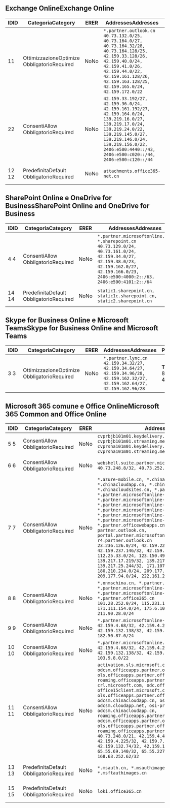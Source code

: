 <!--THIS FILE IS AUTOMATICALLY GENERATED. MANUAL CHANGES WILL BE OVERWRITTEN.-->
<!--Please contact the Office 365 Endpoints team with any questions.-->
<!--China endpoints version 2020022800-->
<!--File generated 2020-02-28 11:00:10.1296-->

## <a name="exchange-online"></a><span data-ttu-id="60847-101">Exchange Online</span><span class="sxs-lookup"><span data-stu-id="60847-101">Exchange Online</span></span>

<span data-ttu-id="60847-102">ID</span><span class="sxs-lookup"><span data-stu-id="60847-102">ID</span></span> | <span data-ttu-id="60847-103">Categoria</span><span class="sxs-lookup"><span data-stu-id="60847-103">Category</span></span> | <span data-ttu-id="60847-104">ER</span><span class="sxs-lookup"><span data-stu-id="60847-104">ER</span></span> | <span data-ttu-id="60847-105">Addresses</span><span class="sxs-lookup"><span data-stu-id="60847-105">Addresses</span></span> | <span data-ttu-id="60847-106">Porte</span><span class="sxs-lookup"><span data-stu-id="60847-106">Ports</span></span>
-- | -------------------- | -- | ---------------------------------------------------------------------------------------------------------------------------------------------------------------------------------------------------------------------------------------------- | ------------------------
<span data-ttu-id="60847-107">1</span><span class="sxs-lookup"><span data-stu-id="60847-107">1</span></span> | <span data-ttu-id="60847-108">Ottimizzazione</span><span class="sxs-lookup"><span data-stu-id="60847-108">Optimize</span></span><BR><span data-ttu-id="60847-109">Obbligatorio</span><span class="sxs-lookup"><span data-stu-id="60847-109">Required</span></span> | <span data-ttu-id="60847-110">No</span><span class="sxs-lookup"><span data-stu-id="60847-110">No</span></span> | `*.partner.outlook.cn`<BR>`40.73.132.0/25, 40.73.164.0/27, 40.73.164.32/28, 40.73.164.128/25, 42.159.33.128/26, 42.159.40.0/24, 42.159.41.0/26, 42.159.44.0/22, 42.159.161.128/26, 42.159.163.128/25, 42.159.165.0/24, 42.159.172.0/22` | <span data-ttu-id="60847-111">**TCP:** 443, 80</span><span class="sxs-lookup"><span data-stu-id="60847-111">**TCP:** 443, 80</span></span>
<span data-ttu-id="60847-112">2</span><span class="sxs-lookup"><span data-stu-id="60847-112">2</span></span> | <span data-ttu-id="60847-113">Consenti</span><span class="sxs-lookup"><span data-stu-id="60847-113">Allow</span></span><BR><span data-ttu-id="60847-114">Obbligatorio</span><span class="sxs-lookup"><span data-stu-id="60847-114">Required</span></span> | <span data-ttu-id="60847-115">No</span><span class="sxs-lookup"><span data-stu-id="60847-115">No</span></span> | `42.159.33.192/27, 42.159.36.0/24, 42.159.161.192/27, 42.159.164.0/24, 139.219.16.0/27, 139.219.17.0/24, 139.219.24.0/22, 139.219.145.0/27, 139.219.146.0/24, 139.219.156.0/22, 2406:e500:4440::/43, 2406:e500:c020::/44, 2406:e500:c120::/44` | <span data-ttu-id="60847-116">**TCP:** 25, 443, 53, 80</span><span class="sxs-lookup"><span data-stu-id="60847-116">**TCP:** 25, 443, 53, 80</span></span>
<span data-ttu-id="60847-117">12 </span><span class="sxs-lookup"><span data-stu-id="60847-117">12</span></span> | <span data-ttu-id="60847-118">Predefinita</span><span class="sxs-lookup"><span data-stu-id="60847-118">Default</span></span><BR><span data-ttu-id="60847-119">Obbligatorio</span><span class="sxs-lookup"><span data-stu-id="60847-119">Required</span></span> | <span data-ttu-id="60847-120">No</span><span class="sxs-lookup"><span data-stu-id="60847-120">No</span></span> | `attachments.office365-net.cn` | <span data-ttu-id="60847-121">**TCP:** 443, 80</span><span class="sxs-lookup"><span data-stu-id="60847-121">**TCP:** 443, 80</span></span>

## <a name="sharepoint-online-and-onedrive-for-business"></a><span data-ttu-id="60847-122">SharePoint Online e OneDrive for Business</span><span class="sxs-lookup"><span data-stu-id="60847-122">SharePoint Online and OneDrive for Business</span></span>

<span data-ttu-id="60847-123">ID</span><span class="sxs-lookup"><span data-stu-id="60847-123">ID</span></span> | <span data-ttu-id="60847-124">Categoria</span><span class="sxs-lookup"><span data-stu-id="60847-124">Category</span></span> | <span data-ttu-id="60847-125">ER</span><span class="sxs-lookup"><span data-stu-id="60847-125">ER</span></span> | <span data-ttu-id="60847-126">Addresses</span><span class="sxs-lookup"><span data-stu-id="60847-126">Addresses</span></span> | <span data-ttu-id="60847-127">Porte</span><span class="sxs-lookup"><span data-stu-id="60847-127">Ports</span></span>
-- | ------------------- | -- | --------------------------------------------------------------------------------------------------------------------------------------------------------------------------------------------------- | ----------------
<span data-ttu-id="60847-128">4 </span><span class="sxs-lookup"><span data-stu-id="60847-128">4</span></span> | <span data-ttu-id="60847-129">Consenti</span><span class="sxs-lookup"><span data-stu-id="60847-129">Allow</span></span><BR><span data-ttu-id="60847-130">Obbligatorio</span><span class="sxs-lookup"><span data-stu-id="60847-130">Required</span></span> | <span data-ttu-id="60847-131">No</span><span class="sxs-lookup"><span data-stu-id="60847-131">No</span></span> | `*.partner.microsoftonline.cn, *.sharepoint.cn`<BR>`40.73.129.0/24, 40.73.161.0/24, 42.159.34.0/27, 42.159.38.0/23, 42.159.162.0/27, 42.159.166.0/23, 2406:e500:4000:2::/63, 2406:e500:4101:2::/64` | <span data-ttu-id="60847-132">**TCP:** 443, 80</span><span class="sxs-lookup"><span data-stu-id="60847-132">**TCP:** 443, 80</span></span>
<span data-ttu-id="60847-133">14 </span><span class="sxs-lookup"><span data-stu-id="60847-133">14</span></span> | <span data-ttu-id="60847-134">Predefinita</span><span class="sxs-lookup"><span data-stu-id="60847-134">Default</span></span><BR><span data-ttu-id="60847-135">Obbligatorio</span><span class="sxs-lookup"><span data-stu-id="60847-135">Required</span></span> | <span data-ttu-id="60847-136">No</span><span class="sxs-lookup"><span data-stu-id="60847-136">No</span></span> | `static1.sharepoint.cn, static1c.sharepoint.cn, static2.sharepoint.cn` | <span data-ttu-id="60847-137">**TCP:** 443, 80</span><span class="sxs-lookup"><span data-stu-id="60847-137">**TCP:** 443, 80</span></span>

## <a name="skype-for-business-online-and-microsoft-teams"></a><span data-ttu-id="60847-138">Skype for Business Online e Microsoft Teams</span><span class="sxs-lookup"><span data-stu-id="60847-138">Skype for Business Online and Microsoft Teams</span></span>

<span data-ttu-id="60847-139">ID</span><span class="sxs-lookup"><span data-stu-id="60847-139">ID</span></span> | <span data-ttu-id="60847-140">Categoria</span><span class="sxs-lookup"><span data-stu-id="60847-140">Category</span></span> | <span data-ttu-id="60847-141">ER</span><span class="sxs-lookup"><span data-stu-id="60847-141">ER</span></span> | <span data-ttu-id="60847-142">Addresses</span><span class="sxs-lookup"><span data-stu-id="60847-142">Addresses</span></span> | <span data-ttu-id="60847-143">Porte</span><span class="sxs-lookup"><span data-stu-id="60847-143">Ports</span></span>
-- | -------------------- | -- | -------------------------------------------------------------------------------------------------------------------------------- | ----------------
<span data-ttu-id="60847-144">3 </span><span class="sxs-lookup"><span data-stu-id="60847-144">3</span></span> | <span data-ttu-id="60847-145">Ottimizzazione</span><span class="sxs-lookup"><span data-stu-id="60847-145">Optimize</span></span><BR><span data-ttu-id="60847-146">Obbligatorio</span><span class="sxs-lookup"><span data-stu-id="60847-146">Required</span></span> | <span data-ttu-id="60847-147">No</span><span class="sxs-lookup"><span data-stu-id="60847-147">No</span></span> | `*.partner.lync.cn`<BR>`42.159.34.32/27, 42.159.34.64/27, 42.159.34.96/28, 42.159.162.32/27, 42.159.162.64/27, 42.159.162.96/28` | <span data-ttu-id="60847-148">**TCP:** 443, 80</span><span class="sxs-lookup"><span data-stu-id="60847-148">**TCP:** 443, 80</span></span>

## <a name="microsoft-365-common-and-office-online"></a><span data-ttu-id="60847-149">Microsoft 365 comune e Office Online</span><span class="sxs-lookup"><span data-stu-id="60847-149">Microsoft 365 Common and Office Online</span></span>

<span data-ttu-id="60847-150">ID</span><span class="sxs-lookup"><span data-stu-id="60847-150">ID</span></span> | <span data-ttu-id="60847-151">Categoria</span><span class="sxs-lookup"><span data-stu-id="60847-151">Category</span></span> | <span data-ttu-id="60847-152">ER</span><span class="sxs-lookup"><span data-stu-id="60847-152">ER</span></span> | <span data-ttu-id="60847-153">Addresses</span><span class="sxs-lookup"><span data-stu-id="60847-153">Addresses</span></span> | <span data-ttu-id="60847-154">Porte</span><span class="sxs-lookup"><span data-stu-id="60847-154">Ports</span></span>
-- | ------------------- | -- | ---------------------------------------------------------------------------------------------------------------------------------------------------------------------------------------------------------------------------------------------------------------------------------------------------------------------------------------------------------------------------------------------------------------------------------------------------------------------------------------------------------------------------------------------------------------------------------------------------------------------------------------------------------------------------------------------------------------------------------------------------------------------------------------------------------------------------------------------------------------------------- | ----------------
<span data-ttu-id="60847-155">5 </span><span class="sxs-lookup"><span data-stu-id="60847-155">5</span></span> | <span data-ttu-id="60847-156">Consenti</span><span class="sxs-lookup"><span data-stu-id="60847-156">Allow</span></span><BR><span data-ttu-id="60847-157">Obbligatorio</span><span class="sxs-lookup"><span data-stu-id="60847-157">Required</span></span> | <span data-ttu-id="60847-158">No</span><span class="sxs-lookup"><span data-stu-id="60847-158">No</span></span> | `cvprbjb101m01.keydelivery.mediaservices.chinacloudapi.cn, cvprbjb101m01.streaming.mediaservices.chinacloudapi.cn, cvprsha101m01.keydelivery.mediaservices.chinacloudapi.cn, cvprsha101m01.streaming.mediaservices.chinacloudapi.cn` | <span data-ttu-id="60847-159">**TCP:** 443, 80</span><span class="sxs-lookup"><span data-stu-id="60847-159">**TCP:** 443, 80</span></span>
<span data-ttu-id="60847-160">6 </span><span class="sxs-lookup"><span data-stu-id="60847-160">6</span></span> | <span data-ttu-id="60847-161">Consenti</span><span class="sxs-lookup"><span data-stu-id="60847-161">Allow</span></span><BR><span data-ttu-id="60847-162">Obbligatorio</span><span class="sxs-lookup"><span data-stu-id="60847-162">Required</span></span> | <span data-ttu-id="60847-163">No</span><span class="sxs-lookup"><span data-stu-id="60847-163">No</span></span> | `webshell.suite.partner.microsoftonline.cn`<BR>`40.73.248.8/32, 40.73.252.10/32` | <span data-ttu-id="60847-164">**TCP:** 443, 80</span><span class="sxs-lookup"><span data-stu-id="60847-164">**TCP:** 443, 80</span></span>
<span data-ttu-id="60847-165">7 </span><span class="sxs-lookup"><span data-stu-id="60847-165">7</span></span> | <span data-ttu-id="60847-166">Consenti</span><span class="sxs-lookup"><span data-stu-id="60847-166">Allow</span></span><BR><span data-ttu-id="60847-167">Obbligatorio</span><span class="sxs-lookup"><span data-stu-id="60847-167">Required</span></span> | <span data-ttu-id="60847-168">No</span><span class="sxs-lookup"><span data-stu-id="60847-168">No</span></span> | `*.azure-mobile.cn, *.chinacloudapi.cn, *.chinacloudapp.cn, *.chinacloud-mobile.cn, *.chinacloudsites.cn, *.partner.microsoftonline-m.cn, *.partner.microsoftonline-m.net.cn, *.partner.microsoftonline-m-i.cn, *.partner.microsoftonline-m-i.net.cn, *.partner.microsoftonline-p.net.cn, *.partner.microsoftonline-p-i.cn, *.partner.microsoftonline-p-i.net.cn, *.partner.officewebapps.cn, *.windowsazure.cn, partner.outlook.cn, portal.partner.microsoftonline.cdnsvc.com, r4.partner.outlook.cn`<BR>`23.236.126.0/24, 42.159.224.122/32, 42.159.233.91/32, 42.159.237.146/32, 42.159.238.120/32, 58.68.168.0/24, 112.25.33.0/24, 123.150.49.0/24, 125.65.247.0/24, 139.217.17.219/32, 139.217.19.156/32, 139.217.21.3/32, 139.217.25.244/32, 171.107.84.0/24, 180.210.232.0/24, 180.210.234.0/24, 209.177.86.0/24, 209.177.90.0/24, 209.177.94.0/24, 222.161.226.0/24` | <span data-ttu-id="60847-169">**TCP:** 443, 80</span><span class="sxs-lookup"><span data-stu-id="60847-169">**TCP:** 443, 80</span></span>
<span data-ttu-id="60847-170">8 </span><span class="sxs-lookup"><span data-stu-id="60847-170">8</span></span> | <span data-ttu-id="60847-171">Consenti</span><span class="sxs-lookup"><span data-stu-id="60847-171">Allow</span></span><BR><span data-ttu-id="60847-172">Obbligatorio</span><span class="sxs-lookup"><span data-stu-id="60847-172">Required</span></span> | <span data-ttu-id="60847-173">No</span><span class="sxs-lookup"><span data-stu-id="60847-173">No</span></span> | `*.onmschina.cn, *.partner.microsoftonline.net.cn, *.partner.microsoftonline-i.cn, *.partner.microsoftonline-i.net.cn, *.partner.office365.cn`<BR>`101.28.252.0/24, 115.231.150.0/24, 123.235.32.0/24, 171.111.154.0/24, 175.6.10.0/24, 180.210.229.0/24, 211.90.28.0/24` | <span data-ttu-id="60847-174">**TCP:** 443, 80</span><span class="sxs-lookup"><span data-stu-id="60847-174">**TCP:** 443, 80</span></span>
<span data-ttu-id="60847-175">9 </span><span class="sxs-lookup"><span data-stu-id="60847-175">9</span></span> | <span data-ttu-id="60847-176">Consenti</span><span class="sxs-lookup"><span data-stu-id="60847-176">Allow</span></span><BR><span data-ttu-id="60847-177">Obbligatorio</span><span class="sxs-lookup"><span data-stu-id="60847-177">Required</span></span> | <span data-ttu-id="60847-178">No</span><span class="sxs-lookup"><span data-stu-id="60847-178">No</span></span> | `*.partner.microsoftonline-p.cn`<BR>`42.159.4.68/32, 42.159.4.200/32, 42.159.7.156/32, 42.159.132.138/32, 42.159.133.17/32, 42.159.135.78/32, 182.50.87.0/24` | <span data-ttu-id="60847-179">**TCP:** 443, 80</span><span class="sxs-lookup"><span data-stu-id="60847-179">**TCP:** 443, 80</span></span>
<span data-ttu-id="60847-180">10 </span><span class="sxs-lookup"><span data-stu-id="60847-180">10</span></span> | <span data-ttu-id="60847-181">Consenti</span><span class="sxs-lookup"><span data-stu-id="60847-181">Allow</span></span><BR><span data-ttu-id="60847-182">Obbligatorio</span><span class="sxs-lookup"><span data-stu-id="60847-182">Required</span></span> | <span data-ttu-id="60847-183">No</span><span class="sxs-lookup"><span data-stu-id="60847-183">No</span></span> | `*.partner.microsoftonline.cn`<BR>`42.159.4.68/32, 42.159.4.200/32, 42.159.7.156/32, 42.159.132.138/32, 42.159.133.17/32, 42.159.135.78/32, 103.9.8.0/22` | <span data-ttu-id="60847-184">**TCP:** 443, 80</span><span class="sxs-lookup"><span data-stu-id="60847-184">**TCP:** 443, 80</span></span>
<span data-ttu-id="60847-185">11 </span><span class="sxs-lookup"><span data-stu-id="60847-185">11</span></span> | <span data-ttu-id="60847-186">Consenti</span><span class="sxs-lookup"><span data-stu-id="60847-186">Allow</span></span><BR><span data-ttu-id="60847-187">Obbligatorio</span><span class="sxs-lookup"><span data-stu-id="60847-187">Required</span></span> | <span data-ttu-id="60847-188">No</span><span class="sxs-lookup"><span data-stu-id="60847-188">No</span></span> | `activation.sls.microsoft.com, bjb-odcsm.officeapps.partner.office365.cn, bjb-ols.officeapps.partner.office365.cn, bjb-roaming.officeapps.partner.office365.cn, crl.microsoft.com, odc.officeapps.live.com, office15client.microsoft.com, officecdn.microsoft.com, ols.officeapps.partner.office365.cn, osi-prod-bjb01-odcsm.chinacloudapp.cn, osiprod-scus01-odcsm.cloudapp.net, osi-prod-sha01-odcsm.chinacloudapp.cn, roaming.officeapps.partner.office365.cn, sha-odcsm.officeapps.partner.office365.cn, sha-ols.officeapps.partner.office365.cn, sha-roaming.officeapps.partner.office365.cn`<BR>`40.73.248.0/21, 42.159.4.45/32, 42.159.4.50/32, 42.159.4.225/32, 42.159.7.13/32, 42.159.132.73/32, 42.159.132.74/32, 42.159.132.75/32, 65.52.98.231/32, 65.55.69.140/32, 65.55.227.140/32, 70.37.81.47/32, 168.63.252.62/32` | <span data-ttu-id="60847-189">**TCP:** 443, 80</span><span class="sxs-lookup"><span data-stu-id="60847-189">**TCP:** 443, 80</span></span>
<span data-ttu-id="60847-190">13 </span><span class="sxs-lookup"><span data-stu-id="60847-190">13</span></span> | <span data-ttu-id="60847-191">Predefinita</span><span class="sxs-lookup"><span data-stu-id="60847-191">Default</span></span><BR><span data-ttu-id="60847-192">Obbligatorio</span><span class="sxs-lookup"><span data-stu-id="60847-192">Required</span></span> | <span data-ttu-id="60847-193">No</span><span class="sxs-lookup"><span data-stu-id="60847-193">No</span></span> | `*.msauth.cn, *.msauthimages.cn, *.msftauth.cn, *.msftauthimages.cn` | <span data-ttu-id="60847-194">**TCP:** 443, 80</span><span class="sxs-lookup"><span data-stu-id="60847-194">**TCP:** 443, 80</span></span>
<span data-ttu-id="60847-195">15 </span><span class="sxs-lookup"><span data-stu-id="60847-195">15</span></span> | <span data-ttu-id="60847-196">Predefinita</span><span class="sxs-lookup"><span data-stu-id="60847-196">Default</span></span><BR><span data-ttu-id="60847-197">Obbligatorio</span><span class="sxs-lookup"><span data-stu-id="60847-197">Required</span></span> | <span data-ttu-id="60847-198">No</span><span class="sxs-lookup"><span data-stu-id="60847-198">No</span></span> | `loki.office365.cn` | <span data-ttu-id="60847-199">**TCP:** 443</span><span class="sxs-lookup"><span data-stu-id="60847-199">**TCP:** 443</span></span>
